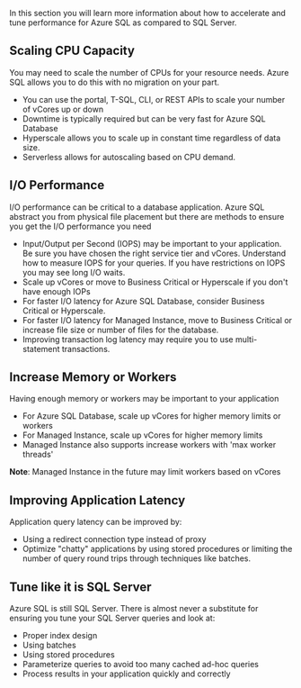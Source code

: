 In this section you will learn more information about how to accelerate and tune performance for Azure SQL as compared to SQL Server.

## Scaling CPU Capacity

You may need to scale the number of CPUs for your resource needs. Azure SQL allows you to do this with no migration on your part.

- You can use the portal, T-SQL, CLI, or REST APIs to scale your number of vCores up or down
- Downtime is typically required but can be very fast for Azure SQL Database
- Hyperscale allows you to scale up in constant time regardless of data size.
- Serverless allows for autoscaling based on CPU demand.

## I/O Performance

I/O performance can be critical to a database application. Azure SQL abstract you from physical file placement but there are methods to ensure you get the I/O performance you need

- Input/Output per Second (IOPS) may be important to your application. Be sure you have chosen the right service tier and vCores. Understand how to measure IOPS for your queries. If you have restrictions on IOPS you may see long I/O waits.
- Scale up vCores or move to Business Critical or Hyperscale if you don't have enough IOPs
- For faster I/O latency for Azure SQL Database, consider Business Critical or Hyperscale.
- For faster I/O latency for Managed Instance, move to Business Critical or increase file size or number of files for the database.
- Improving transaction log latency may require you to use multi-statement transactions.

## Increase Memory or Workers

Having enough memory or workers may be important to your application

- For Azure SQL Database, scale up vCores for higher memory limits or workers
- For Managed Instance, scale up vCores for higher memory limits
- Managed Instance also supports increase workers with 'max worker threads'

**Note**: Managed Instance in the future may limit workers based on vCores

## Improving Application Latency

Application query latency can be improved by:

- Using a redirect connection type instead of proxy
- Optimize "chatty" applications by using stored procedures or limiting the number of query round trips through techniques like batches.

## Tune like it is SQL Server

Azure SQL is still SQL Server. There is almost never a substitute for ensuring you tune your SQL Server queries and look at:

- Proper index design
- Using batches
- Using stored procedures
- Parameterize queries to avoid too many cached ad-hoc queries
- Process results in your application quickly and correctly